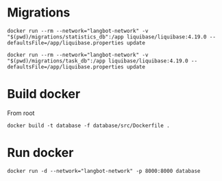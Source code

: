 # Migrations

`docker run --rm --network="langbot-network" -v "$(pwd)/migrations/statistics_db":/app liquibase/liquibase:4.19.0 --defaultsFile=/app/liquibase.properties update`

`docker run --rm --network="langbot-network" -v "$(pwd)/migrations/task_db":/app liquibase/liquibase:4.19.0 --defaultsFile=/app/liquibase.properties update`

# Build docker

From root

`docker build -t database -f database/src/Dockerfile .`

# Run docker

`docker run -d --network="langbot-network" -p 8000:8000 database`
